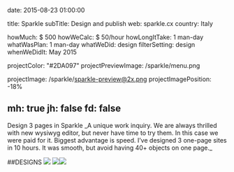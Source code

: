 date: 2015-08-23 01:00:00

title: Sparkle
subTitle: Design and publish
web: sparkle.cx
country: Italy

howMuch: $ 500
howWeCalc: $ 50/hour
howLongItTake: 1 man-day
whatWasPlan: 1 man-day
whatWeDid: design
filterSetting: design
whenWeDidIt: May 2015

projectColor: "#2DA097"
projectPreviewImage: /sparkle/menu.png

projectImage: /sparkle/sparkle-preview@2x.png
projectImagePosition: -18%

mh: true
jh: false
fd: false
---



<div id="description" class="description">
Design 3 pages in Sparkle
_A unique work inquiry. We are always thrilled with new wysiwyg editor, but never have time to try them. In this case we were paid for it. Biggest advantage is speed. I’ve designed 3 one-page sites in 10 hours. It was smooth, but avoid having 40+ objects on one page._
</div>

##DESIGNS
<img class="lazyload container-page"
  data-src="/sparkle/sparkle-kenozersky-template.png"
  data-srcset="/sparkle/sparkle-kenozersky-template@2x.png 2000w,
               /sparkle/sparkle-kenozersky-template.png 1280w,
               /sparkle/sparkle-kenozersky-template@small.png 800w,"
  sizes="100%"
  alt=" ">
<img class="lazyload container-page left"
     data-src="/sparkle/sparkle-david-psalms-footer.png"
     data-srcset="/sparkle/sparkle-youth-group@2x.png 2000w,
                  /sparkle/sparkle-youth-group.png 1280w,
                  /sparkle/sparkle-youth-group.png 800w,"
     sizes="100%"
     alt=" "><img class="lazyload container-page right"
    data-src="/sparkle/sparkle-david-psalms-footer.png"
    data-srcset="/sparkle/sparkle-david-psalms-footer@2x.png 2000w,
            /sparkle/sparkle-david-psalms-footer.png 1280w,
            /sparkle/sparkle-david-psalms-footer.png 800w,"
    sizes="100%"
    alt=" ">





